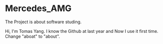 # Mercedes_AMG
The Project is about software studing.

Hi, I'm Tomas Yang. I know the Github at last year and Now I use it first time.
Change "aboat" to "about". 
